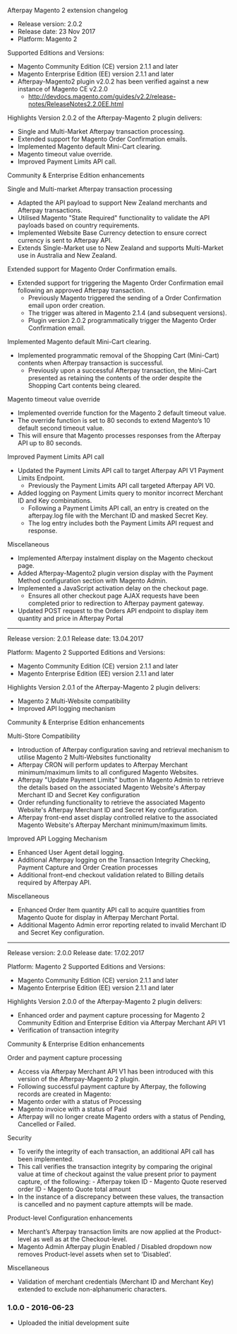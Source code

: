 Afterpay Magento 2 extension changelog
- Release version: 2.0.2
- Release date: 23 Nov 2017
- Platform: Magento 2
 
Supported Editions and Versions:
- Magento Community Edition (CE) version 2.1.1 and later
- Magento Enterprise Edition (EE) version 2.1.1 and later
- Afterpay-Magento2 plugin v2.0.2 has been verified against a new instance of Magento CE v2.2.0
	- http://devdocs.magento.com/guides/v2.2/release-notes/ReleaseNotes2.2.0EE.html
 
Highlights
Version 2.0.2 of the Afterpay-Magento 2 plugin delivers:
- Single and Multi-Market Afterpay transaction processing.
- Extended support for Magento Order Confirmation emails.
- Implemented Magento default Mini-Cart clearing.
- Magento timeout value override.
- Improved Payment Limits API call.
 
Community & Enterprise Edition enhancements

Single and Multi-market Afterpay transaction processing
- Adapted the API payload to support New Zealand merchants and Afterpay transactions.
- Utilised Magento "State Required" functionality to validate the API payloads based on country requirements.
- Implemented Website Base Currency detection to ensure correct currency is sent to Afterpay API.
- Extends Single-Market use to New Zealand and supports Multi-Market use in Australia and New Zealand.
 
Extended support for Magento Order Confirmation emails.
- Extended support for triggering the Magento Order Confirmation email following an approved Afterpay transaction.
	- Previously Magento triggered the sending of a Order Confirmation email upon order creation.
	- The trigger was altered in Magento 2.1.4 (and subsequent versions).
	- Plugin version 2.0.2 programmatically trigger the Magento Order Confirmation email.

Implemented Magento default Mini-Cart clearing.
- Implemented programmatic removal of the Shopping Cart (Mini-Cart) contents when Afterpay transaction is successful.
	- Previously upon a successful Afterpay transaction, the Mini-Cart presented as retaining the contents of the order despite the Shopping Cart contents being cleared.
 
Magento timeout value override
- Implemented override function for the Magento 2 default timeout value.
- The override function is set to 80 seconds to extend Magento’s 10 default second timeout value.
- This will ensure that Magento processes responses from the Afterpay API up to 80 seconds.
 
Improved Payment Limits API call
- Updated the Payment Limits API call to target Afterpay API V1 Payment Limits Endpoint.
	- Previously the Payment Limits API call targeted Afterpay API V0.
- Added logging on Payment Limits query to monitor incorrect Merchant ID and Key combinations.
	- Following a Payment Limits API call, an entry is created on the afterpay.log file with the Merchant ID and masked Secret Key.
	- The log entry includes both the Payment Limits API request and response.

Miscellaneous
- Implemented Afterpay instalment display on the Magento checkout page.
- Added Afterpay-Magento2 plugin version display with the Payment Method configuration section with Magento Admin.
- Implemented a JavaScript activation delay on the checkout page.
	- Ensures all other checkout page AJAX requests have been completed prior to redirection to Afterpay payment gateway.
- Updated POST request to the Orders API endpoint to display item quantity and price in Afterpay Portal


-------------------------------------------------------------------------------------------------------------------------------

Release version: 2.0.1
Release date: 13.04.2017
 
Platform: Magento 2
Supported Editions and Versions:
-	Magento Community Edition  (CE) version 2.1.1 and later
-	Magento Enterprise Edition (EE)	version 2.1.1 and later
 
Highlights
Version 2.0.1 of the Afterpay-Magento 2 plugin delivers:
-	Magento 2 Multi-Website compatibility
-	Improved API logging mechanism
 
Community & Enterprise Edition enhancements
 
Multi-Store Compatibility
-   Introduction of Afterpay configuration saving and retrieval mechanism to utilise Magento 2 Multi-Websites functionality 
-   Afterpay CRON will perform updates to Afterpay Merchant minimum/maximum limits to all configured Magento Websites.
-   Afterpay "Update Payment Limits" button in Magento Admin to retrieve the details based on the associated Magento Website's Afterpay Merchant ID and Secret Key configuration
-   Order refunding functionality to retrieve the associated Magento Website's Afterpay Merchant ID and Secret Key configuration.
-	Afterpay front-end asset display controlled relative to the associated Magento Website's Afterpay Merchant minimum/maximum limits.
 
Improved API Logging Mechanism
-   Enhanced User Agent detail logging.
-   Additional Afterpay logging on the Transaction Integrity Checking, Payment Capture and Order Creation processes
-   Additional front-end checkout validation related to Billing details required by Afterpay API.
 
Miscellaneous
-   Enhanced Order Item quantity API call to acquire quantities from Magento Quote for display in Afterpay Merchant Portal.
-   Additional Magento Admin error reporting related to invalid Merchant ID and Secret Key configuration.

--------------------------------------------------------------------------------------------------------------------------------

Release version: 2.0.0
Release date: 17.02.2017
 
Platform: Magento 2
Supported Editions and Versions: 
-	Magento Community Edition  (CE)     version 2.1.1 and later
-	Magento Enterprise Edition (EE)		version 2.1.1 and later
 
Highlights
Version 2.0.0 of the Afterpay-Magento 2 plugin delivers:
-	Enhanced order and payment capture processing for Magento 2 Community Edition and Enterprise Edition via Afterpay Merchant API V1
-	Verification of transaction integrity

Community & Enterprise Edition enhancements
 
Order and payment capture processing
-	Access via Afterpay Merchant API V1 has been introduced with this version of the Afterpay-Magento 2 plugin.
-	Following successful payment capture by Afterpay, the following records are created in Magento:
-	Magento order with a status of Processing
-	Magento invoice with a status of Paid
-	Afterpay will no longer create Magento orders with a status of Pending, Cancelled or Failed.

Security
-	To verify the integrity of each transaction, an additional API call has been implemented.
-	This call verifies the transaction integrity by comparing the original value at time of checkout against the value present prior to payment capture, of the following:
		- 	Afterpay token ID
		- 	Magento Quote reserved order ID
		- 	Magento Quote total amount
-	In the instance of a discrepancy between these values, the transaction is cancelled and no payment capture attempts will be made. 

Product-level Configuration enhancements
-	Merchant’s Afterpay transaction limits are now applied at the Product-level as well as at the Checkout-level.
-	Magento Admin Afterpay plugin Enabled / Disabled dropdown now removes Product-level assets when set to ‘Disabled’.

Miscellaneous
-	Validation of merchant credentials (Merchant ID and Merchant Key) extended to exclude non-alphanumeric characters.


### 1.0.0 - 2016-06-23
 - Uploaded the initial development suite